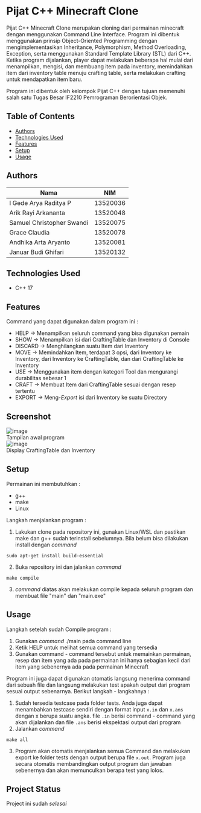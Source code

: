 # Pijat C++ Minecraft Clone
Pijat C++ Minecraft Clone merupakan cloning dari permainan minecraft dengan menggunakan Command Line Interface.
Program ini dibentuk menggunakan prinsip Object-Oriented Programming dengan mengimplementasikan Inheritance, Polymorphism, Method Overloading, Exception, serta menggunakan Standard Template Library (STL) dari C++. Ketika program dijalankan, player dapat melakukan beberapa hal mulai dari menampilkan, mengisi, dan membuang item pada inventory, memindahkan item dari inventory table menuju crafting table, serta melakukan crafting untuk mendapatkan item baru.

Program ini dibentuk oleh kelompok Pijat C++ dengan tujuan memenuhi salah satu Tugas Besar IF2210 Pemrograman Berorientasi Objek. 

## Table of Contents
* [Authors](#authors)
* [Technologies Used](#technologies-used)
* [Features](#features)
* [Setup](#setup)
* [Usage](#usage)

## Authors
| Nama                           | NIM      |
| ------------------------------ | -------- |
| I Gede Arya Raditya P          | 13520036 |
| Arik Rayi Arkananta            | 13520048 |
| Samuel Christopher Swandi      | 13520075 |
| Grace Claudia                  | 13520078 |
| Andhika Arta Aryanto           | 13520081 |
| Januar Budi Ghifari            | 13520132 |

## Technologies Used
- C++ 17 

## Features
Command yang dapat digunakan dalam program ini :
- HELP -> Menampilkan seluruh command yang bisa digunakan pemain
- SHOW -> Menampilkan isi dari CraftingTable dan Inventory di Console
- DISCARD -> Menghilangkan suatu Item dari Inventory
- MOVE -> Memindahkan Item, terdapat 3 opsi, dari Inventory ke Inventory, dari Inventory ke CraftingTable, dan dari CraftingTable ke Inventory
- USE -> Menggunakan item dengan kategori Tool dan mengurangi durabilitas sebesar 1
- CRAFT -> Membuat Item dari CraftingTable sesuai dengan resep tertentu
- EXPORT -> Meng-_Export_ isi dari Inventory ke suatu Directory 

## Screenshot
![image](https://user-images.githubusercontent.com/71170262/160136485-2b62ec9a-2a1d-44fc-887d-27ba8d94bbc5.png)
<br>
Tampilan awal program
<br>
![image](https://user-images.githubusercontent.com/71170262/160136665-402c6eee-d8c5-410e-a946-15ab07107ec2.png)
<br>
Display CraftingTable dan Inventory

## Setup
Permainan ini membutuhkan : 
- g++
- make
- Linux

Langkah menjalankan program :
1. Lakukan clone pada repository ini, gunakan Linux/WSL dan pastikan make dan g++ sudah terinstall sebelumnya. Bila belum bisa dilakukan install dengan _command_
```
sudo apt-get install build-essential
```
2. Buka repository ini dan jalankan _command_
```
make compile
```
3. _command_ diatas akan melakukan compile kepada seluruh program dan membuat file "main" dan "main.exe"

## Usage

Langkah setelah sudah Compile program : 
1. Gunakan _command_ ./main pada command line
2. Ketik HELP untuk melihat semua command yang tersedia
3. Gunakan command - command tersebut untuk memainkan permainan, resep dan item yang ada pada permainan ini hanya sebagian kecil dari item yang sebenernya ada pada permainan Minecraft

Program ini juga dapat digunakan otomatis langsung menerima command dari sebuah file dan langsung melakukan test apakah output dari program sesuai output sebenarnya. Berikut langkah - langkahnya :
1. Sudah tersedia testcase pada folder tests. Anda juga dapat menambahkan testcase sendiri dengan format input ``x.in`` dan ``x.ans`` dengan x berupa suatu angka. file ``.in`` berisi command - command yang akan dijalankan dan file ``.ans`` berisi ekspektasi output dari program
2. Jalankan _command_
```
make all
```
3. Program akan otomatis menjalankan semua Command dan melakukan export ke folder tests dengan output berupa file ``x.out``. Program juga secara otomatis membandingkan output program dan jawaban sebenernya dan akan memunculkan berapa test yang lolos.

## Project Status
Project ini sudah  _selesai_ 


